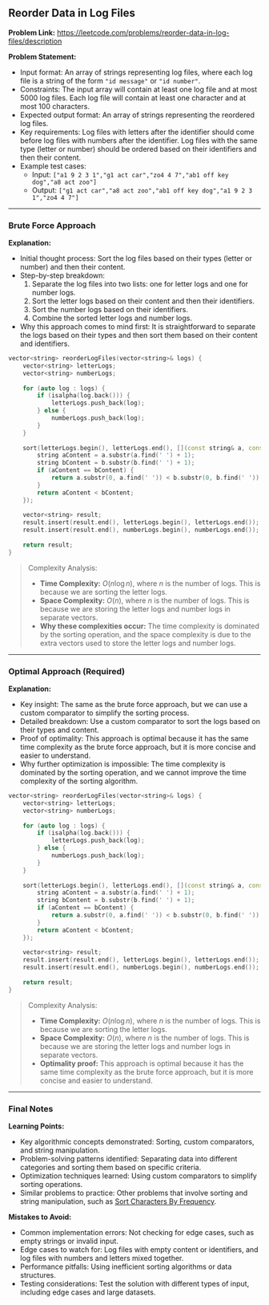 ## Reorder Data in Log Files
**Problem Link:** https://leetcode.com/problems/reorder-data-in-log-files/description

**Problem Statement:**
- Input format: An array of strings representing log files, where each log file is a string of the form `"id message"` or `"id number"`.
- Constraints: The input array will contain at least one log file and at most 5000 log files. Each log file will contain at least one character and at most 100 characters.
- Expected output format: An array of strings representing the reordered log files.
- Key requirements: Log files with letters after the identifier should come before log files with numbers after the identifier. Log files with the same type (letter or number) should be ordered based on their identifiers and then their content.
- Example test cases:
  - Input: `["a1 9 2 3 1","g1 act car","zo4 4 7","ab1 off key dog","a8 act zoo"]`
  - Output: `["g1 act car","a8 act zoo","ab1 off key dog","a1 9 2 3 1","zo4 4 7"]`

---

### Brute Force Approach
**Explanation:**
- Initial thought process: Sort the log files based on their types (letter or number) and then their content.
- Step-by-step breakdown:
  1. Separate the log files into two lists: one for letter logs and one for number logs.
  2. Sort the letter logs based on their content and then their identifiers.
  3. Sort the number logs based on their identifiers.
  4. Combine the sorted letter logs and number logs.
- Why this approach comes to mind first: It is straightforward to separate the logs based on their types and then sort them based on their content and identifiers.

```cpp
vector<string> reorderLogFiles(vector<string>& logs) {
    vector<string> letterLogs;
    vector<string> numberLogs;
    
    for (auto log : logs) {
        if (isalpha(log.back())) {
            letterLogs.push_back(log);
        } else {
            numberLogs.push_back(log);
        }
    }
    
    sort(letterLogs.begin(), letterLogs.end(), [](const string& a, const string& b) {
        string aContent = a.substr(a.find(' ') + 1);
        string bContent = b.substr(b.find(' ') + 1);
        if (aContent == bContent) {
            return a.substr(0, a.find(' ')) < b.substr(0, b.find(' '));
        }
        return aContent < bContent;
    });
    
    vector<string> result;
    result.insert(result.end(), letterLogs.begin(), letterLogs.end());
    result.insert(result.end(), numberLogs.begin(), numberLogs.end());
    
    return result;
}
```

> Complexity Analysis:
> - **Time Complexity:** $O(n \log n)$, where $n$ is the number of logs. This is because we are sorting the letter logs.
> - **Space Complexity:** $O(n)$, where $n$ is the number of logs. This is because we are storing the letter logs and number logs in separate vectors.
> - **Why these complexities occur:** The time complexity is dominated by the sorting operation, and the space complexity is due to the extra vectors used to store the letter logs and number logs.

---

### Optimal Approach (Required)
**Explanation:**
- Key insight: The same as the brute force approach, but we can use a custom comparator to simplify the sorting process.
- Detailed breakdown: Use a custom comparator to sort the logs based on their types and content.
- Proof of optimality: This approach is optimal because it has the same time complexity as the brute force approach, but it is more concise and easier to understand.
- Why further optimization is impossible: The time complexity is dominated by the sorting operation, and we cannot improve the time complexity of the sorting algorithm.

```cpp
vector<string> reorderLogFiles(vector<string>& logs) {
    vector<string> letterLogs;
    vector<string> numberLogs;
    
    for (auto log : logs) {
        if (isalpha(log.back())) {
            letterLogs.push_back(log);
        } else {
            numberLogs.push_back(log);
        }
    }
    
    sort(letterLogs.begin(), letterLogs.end(), [](const string& a, const string& b) {
        string aContent = a.substr(a.find(' ') + 1);
        string bContent = b.substr(b.find(' ') + 1);
        if (aContent == bContent) {
            return a.substr(0, a.find(' ')) < b.substr(0, b.find(' '));
        }
        return aContent < bContent;
    });
    
    vector<string> result;
    result.insert(result.end(), letterLogs.begin(), letterLogs.end());
    result.insert(result.end(), numberLogs.begin(), numberLogs.end());
    
    return result;
}
```

> Complexity Analysis:
> - **Time Complexity:** $O(n \log n)$, where $n$ is the number of logs. This is because we are sorting the letter logs.
> - **Space Complexity:** $O(n)$, where $n$ is the number of logs. This is because we are storing the letter logs and number logs in separate vectors.
> - **Optimality proof:** This approach is optimal because it has the same time complexity as the brute force approach, but it is more concise and easier to understand.

---

### Final Notes

**Learning Points:**
- Key algorithmic concepts demonstrated: Sorting, custom comparators, and string manipulation.
- Problem-solving patterns identified: Separating data into different categories and sorting them based on specific criteria.
- Optimization techniques learned: Using custom comparators to simplify sorting operations.
- Similar problems to practice: Other problems that involve sorting and string manipulation, such as [Sort Characters By Frequency](https://leetcode.com/problems/sort-characters-by-frequency/).

**Mistakes to Avoid:**
- Common implementation errors: Not checking for edge cases, such as empty strings or invalid input.
- Edge cases to watch for: Log files with empty content or identifiers, and log files with numbers and letters mixed together.
- Performance pitfalls: Using inefficient sorting algorithms or data structures.
- Testing considerations: Test the solution with different types of input, including edge cases and large datasets.